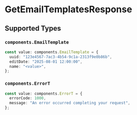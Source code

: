 # GetEmailTemplatesResponse


## Supported Types

### `components.EmailTemplate`

```typescript
const value: components.EmailTemplate = {
  uuid: "123e4567-7ac3-4b54-9c1a-2313f9e0b86b",
  editDate: "2025-08-01 12:00:00",
  name: "<value>",
};
```

### `components.ErrorT`

```typescript
const value: components.ErrorT = {
  errorCode: 1000,
  message: "An error occurred completing your request",
};
```

